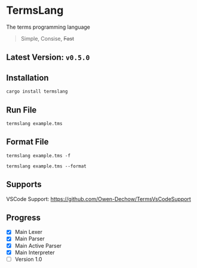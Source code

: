 # TermsLang
The terms programming language

> Simple, Consise, ~~Fast~~

## Latest Version: `v0.5.0`

## Installation
```
cargo install termslang
```

## Run File
```
termslang example.tms
```

## Format File
```
termslang example.tms -f
```

```
termslang example.tms --format
```

## Supports
VSCode Support: https://github.com/Owen-Dechow/TermsVsCodeSupport

## Progress
- [x] Main Lexer
- [x] Main Parser
- [x] Main Active Parser
- [x] Main Interpreter
- [ ] Version 1.0
